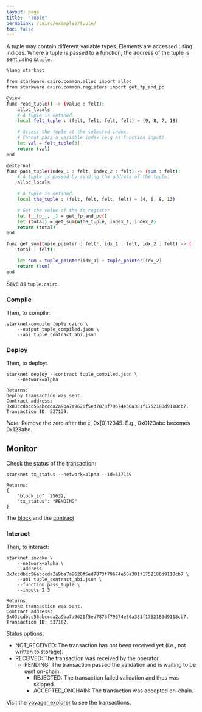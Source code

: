 ```yaml
---
layout: page
title:  "Tuple"
permalink: /cairo/examples/tuple/
toc: false
---
```



A tuple may contain different variable types. Elements are accessed using indices.
Where a tuple is passed to a function, the address of the tuple is sent using `&tuple`.


```sh
%lang starknet

from starkware.cairo.common.alloc import alloc
from starkware.cairo.common.registers import get_fp_and_pc

@view
func read_tuple() -> (value : felt):
    alloc_locals
    # A tuple is defined.
    local felt_tuple : (felt, felt, felt, felt) = (9, 8, 7, 18)

    # Access the tuple at the selected index.
    # Cannot pass a variable index (e.g as function input).
    let val = felt_tuple[3]
    return (val)
end

@external
func pass_tuple(index_1 : felt, index_2 : felt) -> (sum : felt):
    # A tuple is passed by sending the address of the tuple.
    alloc_locals

    # A tuple is defined.
    local the_tuple : (felt, felt, felt, felt) = (4, 6, 8, 13)

    # Get the value of the fp register.
    let (__fp__, _) = get_fp_and_pc()
    let (total) = get_sum(&the_tuple, index_1, index_2)
    return (total)
end

func get_sum(tuple_pointer : felt*, idx_1 : felt, idx_2 : felt) -> (
    total : felt):

    let sum = tuple_pointer[idx_1] + tuple_pointer[idx_2]
    return (sum)
end
```
Save as `tuple.cairo`.

### Compile

Then, to compile:
```
starknet-compile tuple.cairo \
    --output tuple_compiled.json \
    --abi tuple_contract_abi.json
```
### Deploy

Then, to deploy:
```
starknet deploy --contract tuple_compiled.json \
    --network=alpha

Returns:
Deploy transaction was sent.
Contract address: 0x03ccdbcc56abccda2a9ba7a9620f5ed7873f79674e50a381f1752180d9118cb7.
Transaction ID: 537139.
```

*Note:* Remove the zero after the `x`, 0x[0]12345. E.g., 0x0123abc becomes 0x123abc.

## Monitor

Check the status of the transaction:

```
starknet tx_status --network=alpha --id=537139

Returns:
{
    "block_id": 25632,
    "tx_status": "PENDING"
}
```
The [block](https://voyager.online/block/25632) and the
[contract](https://voyager.online/contract/0x3ccdbcc56abccda2a9ba7a9620f5ed7873f79674e50a381f1752180d9118cb7#state)

### Interact

Then, to interact:


```
starknet invoke \
    --network=alpha \
    --address 0x3ccdbcc56abccda2a9ba7a9620f5ed7873f79674e50a381f1752180d9118cb7 \
    --abi tuple_contract_abi.json \
    --function pass_tuple \
    --inputs 2 3

Returns:
Invoke transaction was sent.
Contract address: 0x03ccdbcc56abccda2a9ba7a9620f5ed7873f79674e50a381f1752180d9118cb7.
Transaction ID: 537162.
```

Status options:

- NOT_RECEIVED: The transaction has not been received yet (i.e., not written to storage).
- RECEIVED: The transaction was received by the operator.
    - PENDING: The transaction passed the validation and is waiting to be sent on-chain.
        - REJECTED: The transaction failed validation and thus was skipped.
        - ACCEPTED_ONCHAIN: The transaction was accepted on-chain.


Visit the [voyager explorer](https://voyager.online/) to see the transactions.